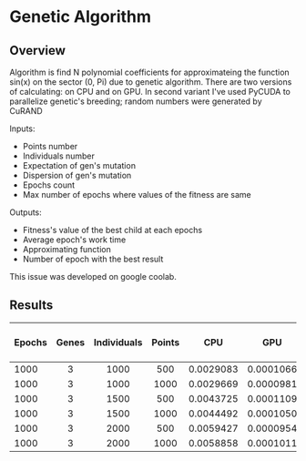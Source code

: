 # Genetic Algorithm

## Overview
Algorithm is find N polynomial coefficients for approximateing the function sin(x) on the sector (0, Pi) due to genetic algorithm.
There are two versions of calculating: on CPU and on GPU. In second variant I've used PyCUDA to parallelize genetic's breeding; random numbers were generated by CuRAND

Inputs:
- Points number
- Individuals number
- Expectation of gen's mutation
- Dispersion of gen's mutation
- Epochs count
- Max number of epochs where values of the fitness are same

Outputs:
- Fitness's value of the best child at each epochs
- Average epoch's work time 
- Approximating function
- Number of epoch with the best result

This issue was developed on google coolab.

## Results
|  Epochs | Genes | Individuals | Points |    CPU   |   GPU   |CPU time/GPU time| Max Error CPU |  Max Error GPU |
| ------- |:-----:|:-----------:|:------:|:--------:|:-------:|:---------------:|:-------------:|:--------------:|
|  1000   |   3   | 1000        | 500    |0.0029083 |0.0001066|  27.3           | 1.58          |1.54            |
|  1000   |   3   | 1000        | 1000   |0.0029669 |0.0000981|  30.2           | 3.12          |3.12            |
|  1000   |   3   | 1500        | 500    |0.0043725 |0.0001109|  39.4           | 6.83          |1.84            |
|  1000   |   3   | 1500        | 1000   |0.0044492 |0.0001050|  42.4           | 10.46         |2.11            |
|  1000   |   3   | 2000        | 500    |0.0059427 |0.0000954|  62.3           | 1.18          |1.43            |
|  1000   |   3   | 2000        | 1000   |0.0058858 |0.0001011|  58.2           | 2.38          |2.04            |

